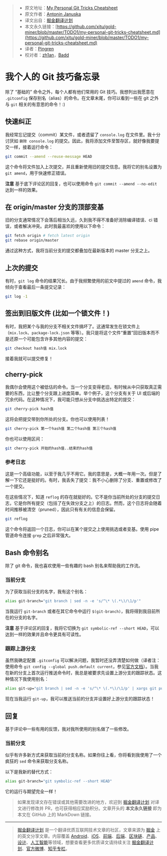 > * 原文地址：[My Personal Git Tricks Cheatsheet](https://dev.to/antjanus/my-personal-git-tricks-cheatsheet-23j1)
> * 原文作者：[Antonin Januska](https://dev.to/antjanus)
> * 译文出自：[掘金翻译计划](https://github.com/xitu/gold-miner)
> * 本文永久链接：[https://github.com/xitu/gold-miner/blob/master/TODO1/my-personal-git-tricks-cheatsheet.md](https://github.com/xitu/gold-miner/blob/master/TODO1/my-personal-git-tricks-cheatsheet.md)
> * 译者：[Pingren](https://github.com/Pingren)
> * 校对者：[zh1an](https://github.com/zh1an)，[Badd](https://github.com/Baddyo)

# 我个人的 Git 技巧备忘录

除了 “基础的” 命令之外，每个人都有他们常用的 Git 技巧。我想列出我愿意在 `.gitconfig` 保存别名（alias）的命令。在文章末尾，你可以看到一些在 git 之外与 `git` 相关的有意思的命令！:)

## 快速纠正

我经常忘记提交（commit）某文件，或者遗留了 `console.log` 在文件里。我十分讨厌如 `删除 console.log` 的提交。因此，我将添加文件至暂存区，就好像我要提交一样，接着运行命令：

```bash
git commit --amend --reuse-message HEAD
```

这个命令将文件加入上次提交，并且重新使用旧的提交信息。我将它的别名设置为 `git amend`，用于快速修正错误。

**注意** 基于底下评论区的回复，也可以使用命令 `git commit --amend --no-edit` 达到一样的效果。

## 在 origin/master 分支的顶部变基

旧的分支通常情况下会落后相当久远，久到我不得不准备好消除编译错误、ci 错误，或者解决冲突。此时我最喜欢的使用以下命令：

```bash
git fetch origin # fetch latest origin
git rebase origin/master
```

通过这种方式，我将当前分支的提交都叠加在最新版本的 master 分支之上。

## 上次的提交

有时，`git log` 命令的结果冗长。由于我频繁使用的前文中提过的 `amend` 命令，我倾向于查看最后一条提交记录：

```bash
git log -1
```

## 签出到旧版文件 (比如一个锁文件！)

有时，我把某个与我的分支不相关文件搞坏了。这通常发生在锁文件上（`mix.lock`、`package-lock.json` 等等）。我只是将这个文件“重置”回旧版本而不是还原一个可能包含许多其他内容的提交：

```bash
git checkout hash值 mix.lock
```

接着我就可以提交修复！

## cherry-pick

我偶尔会使用这个被低估的命令。当一个分支变得老旧，有时候从中只获取真正需要的东西，比让整个分支跟上进度简单。举个例子，这个分支有关于 UI 或后端的冗余代码。在这种情况下，我可能只想从分支中挑选出特定的提交：

```bash
git cherry-pick hash值
```

这将会把提交带到你所处的分支。你也可以使用列表！

```bash
git cherry-pick 第一个hash值 第二个hash值 第三个hash值
```

你也可以使用区间：

```bash
git cherry-pick 开始的hash值..结束的hash值
```

### 参考日志

这是一个高级功能，以至于我几乎不用它。我的意思是，大概一年用一次。但是了解一下它还是挺好的。有时，我丢失了提交：我不小心删除了分支、重置或修改了一个提交。

在这些情况下，知道 `reflog` 的存在就挺好的。它不是你当前所处的分支的提交日志，它是你所有提交（包括了在失效分支之上）的日志。然而，这个日志将会随着时间推移被清空（pruned），因此只有有关的信息会保留。

```bash
git reflog
```

这个命令将返回一个日志，你可以在某个提交之上使用挑选或者变基。使用 pipe 管道命令连接 `grep` 之后非常强大。

## Bash 命令别名

除了 git 命令，我也喜欢使用一些有趣的 bash 别名来帮助我的工作流。

### 当前分支

为了获取当前分支的名字，我有这个别名：

```bash
alias git-branch="git branch | sed -n -e 's/^\* \(.*\)/\1/p'"
```

当我运行 `git-branch` 或者在其它命令中运行 `$(git-branch)`，我将得到我目前所在的分支的名字。

**注意** 基于评论区的回复，我将它切换为 `git symbolic-ref --short HEAD`，可以达到一样的效果并且命令更具有可读性。

### 跟踪上游分支

虽然我确定配置 `.gitconfig` 可以解决问题，我暂时还没弄清楚如何做（译者注：使用命令 `git config --global push.default current`，参见[官方文档](https://git-scm.com/docs/git-config/#Documentation/git-config.txt-pushdefault)）。当我在新的分支上首次运行推送命令时，我总是被要求先设置上游分支的跟踪状态。这种情况下我使用别名：

```bash
alias git-up="git branch | sed -n -e 's/^\* \(.*\)/\1/p' | xargs git push -u origin "
```

现在当我运行 `git-up`，我可以推送当前的分支并设置好上游分支的跟踪状态！

## 回复

基于评论中一些有用的反馈，我对我所使用的别名做了一些修改。

### 当前分支

似乎有许多新方式来获取当前的分支名称。如果你往上看，你将看到我使用了一个疯狂的 `sed` 命令来获取分支名称。

以下是我新的替代方式：

```bash
alias git-branch="git symbolic-ref --short HEAD"
```

它的运行与期望完全一样！

> 如果发现译文存在错误或其他需要改进的地方，欢迎到 [掘金翻译计划](https://github.com/xitu/gold-miner) 对译文进行修改并 PR，也可获得相应奖励积分。文章开头的 **本文永久链接** 即为本文在 GitHub 上的 MarkDown 链接。

---

> [掘金翻译计划](https://github.com/xitu/gold-miner) 是一个翻译优质互联网技术文章的社区，文章来源为 [掘金](https://juejin.im) 上的英文分享文章。内容覆盖 [Android](https://github.com/xitu/gold-miner#android)、[iOS](https://github.com/xitu/gold-miner#ios)、[前端](https://github.com/xitu/gold-miner#前端)、[后端](https://github.com/xitu/gold-miner#后端)、[区块链](https://github.com/xitu/gold-miner#区块链)、[产品](https://github.com/xitu/gold-miner#产品)、[设计](https://github.com/xitu/gold-miner#设计)、[人工智能](https://github.com/xitu/gold-miner#人工智能)等领域，想要查看更多优质译文请持续关注 [掘金翻译计划](https://github.com/xitu/gold-miner)、[官方微博](http://weibo.com/juejinfanyi)、[知乎专栏](https://zhuanlan.zhihu.com/juejinfanyi)。
